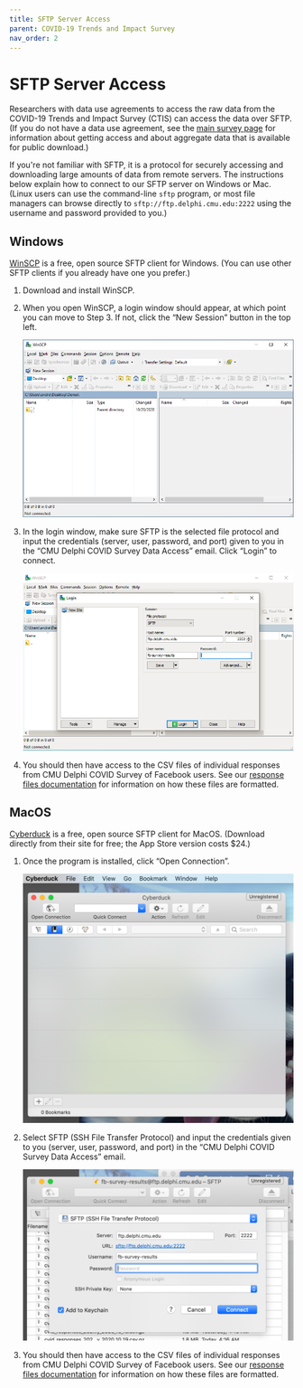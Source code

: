 ```yaml
---
title: SFTP Server Access
parent: COVID-19 Trends and Impact Survey
nav_order: 2
---
```


# SFTP Server Access

Researchers with data use agreements to access the raw data from the COVID-19
Trends and Impact Survey (CTIS) can access the data over SFTP. (If you do not
have a data use agreement, see the [main survey page](index.md) for
information about getting access and about aggregate data that is available
for public download.)

If you're not familiar with SFTP, it is a protocol for securely accessing and downloading
large amounts of data from remote servers. The instructions below explain how to
connect to our SFTP server on Windows or Mac. (Linux users can use the
command-line `sftp` program, or most file managers can browse directly to
`sftp://ftp.delphi.cmu.edu:2222` using the username and password provided to
you.)

## Windows

[WinSCP](https://winscp.net/eng/index.php) is a free, open source SFTP client
for Windows. (You can use other SFTP clients if you already have one you
prefer.)

1. Download and install WinSCP.

2. When you open WinSCP, a login window should appear, at which point you can
   move to Step 3. If not, click the “New Session” button in the top left.

   ![Screenshot of WinSCP's opening screen.](screenshots/winscp-small1.png)

3. In the login window, make sure SFTP is the selected file protocol and input
   the credentials (server, user, password, and port) given to you in the “CMU
   Delphi COVID Survey Data Access” email. Click “Login” to connect.

   ![Screenshot of WinSCP's credentials and login screen.](screenshots/winscp-small2.png)

4. You should then have access to the CSV files of individual responses from CMU
   Delphi COVID Survey of Facebook users. See our [response files documentation](survey-files.md)
   for information on how these files are formatted.

## MacOS

[Cyberduck](https://cyberduck.io) is a free, open source SFTP client for MacOS.
(Download directly from their site for free; the App Store version costs $24.)

1. Once the program is installed, click “Open Connection”.

    ![Screenshot of Cyberduck's opening screen.](screenshots/cyberduck-1.png)

2. Select SFTP (SSH File Transfer Protocol) and input the credentials given to
   you (server, user, password, and port) in the “CMU Delphi COVID Survey Data
   Access” email.

    ![Screenshot of Cyberduck's screen to enter credentials.](screenshots/cyberduck-2.png)

3. You should then have access to the CSV files of individual responses from CMU
   Delphi COVID Survey of Facebook users. See our [response files documentation](survey-files.md)
   for information on how these files are formatted.
